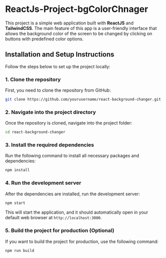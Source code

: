 # ReactJs-Project-bgColorChnager

This project is a simple web application built with **ReactJS** and **TailwindCSS**. The main feature of this app is a user-friendly interface that allows the background color of the screen to be changed by clicking on buttons with predefined color options.

## Installation and Setup Instructions

Follow the steps below to set up the project locally:

### 1. Clone the repository
First, you need to clone the repository from GitHub:

```bash
git clone https://github.com/yourusername/react-background-changer.git
```

### 2. Navigate into the project directory
Once the repository is cloned, navigate into the project folder:

```bash
cd react-background-changer
```

### 3. Install the required dependencies
Run the following command to install all necessary packages and dependencies:

```bash
npm install
```

### 4. Run the development server
After the dependencies are installed, run the development server:

```bash
npm start
```

This will start the application, and it should automatically open in your default web browser at `http://localhost:3000`.

### 5. Build the project for production (Optional)
If you want to build the project for production, use the following command:

```bash
npm run build
```
